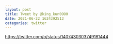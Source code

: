 ```yaml
--- 
layout: post 
title: Tweet by @king_kun0OO0 
date: 2021-06-22 1624392513 
categories: twitter 
--- 
```

https://twitter.com/o/status/1407430303749181444
